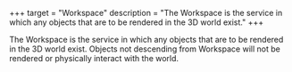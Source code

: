 +++
target = "Workspace"
description = "The Workspace is the service in which any objects that are to be rendered in the 3D world exist."
+++

The Workspace is the service in which any objects that are to be rendered in the 3D world exist. Objects not descending from Workspace will not be rendered or physically interact with the world.
